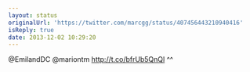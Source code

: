 ```yaml
---
layout: status
originalUrl: 'https://twitter.com/marcgg/status/407456443210940416'
isReply: true
date: 2013-12-02 10:29:20
---
```


@EmilandDC @mariontm http://t.co/bfrUb5QnQl ^^

